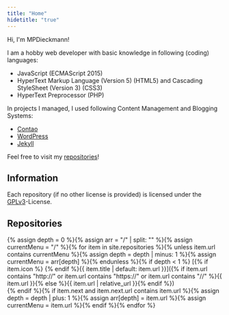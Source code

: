 ```yaml
---
title: "Home"
hidetitle: "true"
---
```

Hi, I'm MPDieckmann!

I am a hobby web developer with basic knowledge in following (coding) languages:

* JavaScript (ECMAScript 2015)
* HyperText Markup Language (Version 5) (HTML5) and Cascading StyleSheet (Version 3) (CSS3)
* HyperText Preprocessor (PHP)

In projects I managed, I used following Content Management and Blogging Systems:

* [Contao](https://contao.org/)
* [WordPress](https://wordpress.org/)
* [Jekyll](https://jekyllrb.com/)

Feel free to visit my [repositories](https://github.com/MPDieckmann?tab=repositories)!

## Information
Each repository (if no other license is provided) is licensed under the [GPLv3](https://www.gnu.org/licenses/gpl-3.0.html)-License.

## Repositories
{% assign depth = 0 %}{% assign arr = "/" | split: "" %}{% assign currentMenu = "/" %}{% for item in site.repositories %}{% unless item.url contains currentMenu %}{% assign depth = depth | minus: 1 %}{% assign currentMenu = arr[depth] %}{% endunless %}{% if depth < 1 %}
[{% if item.icon %}<span class="icon icon-{{ item.icon }}"></span> {% endif %}{{ item.title | default: item.url }}]({% if item.url contains "http://" or item.url contains "https://" or item.url contains "//" %}{{ item.url }}{% else %}{{ item.url | relative_url }}{% endif %})  
{% endif %}{% if item.next and item.next.url contains item.url %}{% assign depth = depth | plus: 1 %}{% assign arr[depth] = item.url %}{% assign currentMenu = item.url %}{% endif %}{% endfor %}
